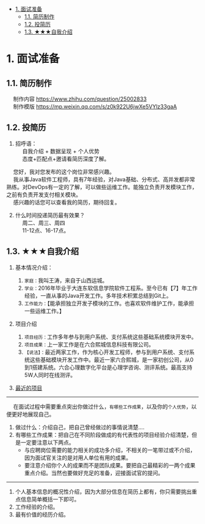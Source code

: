 <!-- TOC -->

- [1. 面试准备](#1-面试准备)
    - [1.1. 简历制作](#11-简历制作)
    - [1.2. 投简历](#12-投简历)
    - [1.3. ★★★自我介绍](#13-★★★自我介绍)

<!-- /TOC -->



# 1. 面试准备
## 1.1. 简历制作 
&emsp; 制作内容 https://www.zhihu.com/question/25002833  
&emsp; 制作模版 https://mp.weixin.qq.com/s/z0k922U6jwXe5VYlz33gaA

## 1.2. 投简历  
<!-- 
boss最全话术攻略
https://www.douyin.com/note/7184359647057382712
-->
1. 招呼语：  
&emsp; 自我介绍 + 数据呈现 + 个人优势   
&emsp; 态度+匹配点+邀请看简历深度了解。    

&emsp; 您好，我对您发布的这个岗位非常感兴趣。  
&emsp; 我从事Java软件工程师，具有7年经验，对Java基础、分布式、高并发都非常熟练。对DevOps有一定的了解，可以做些运维工作。能独立负责开发模块工作，之前有负责开发支付相关模块。    
&emsp; 感兴趣的话您可以查看我的简历，期待回复。  

2. 什么时间投递简历最有效果？  
&emsp; 周二、周三、周四  
&emsp; 11-12点、16-17点。  



## 1.3. ★★★自我介绍  
1. 基本情况介绍：  
    1. `家庭：`我叫王涛，来自于山西运城。
    2. `学业：`2016年毕业于大连东软信息学院软件工程系。至今已有【7】年工作经验，一直从事的Java开发工作。多年技术积累总结到Git上。  
    3. `工作能力：`【能承担独立开发子模块的工作。也喜欢软件维护工作，能承担一些运维工作。】  

2. 项目介绍  
    1. `项目经历：`工作多年参与到用户系统、支付系统这些基础系统模块开发中。 
    2. `项目成果：`上一家工作是在六合熙城信息科技有限公司。  
    3. `【说法】：`最近两家工作，作为核心开发工程师，参与到用户系统、支付系统这些基础模块开发工作中。最近一家六合熙城，是一家初创公司，从0到1搭建系统。六合心理数字化平台是心理学咨询、测评系统。最高支持5W人同时在线测评。  

3. [最近的项目](/docs/recruit/project/RecentProjects.md)   



     

--------------
&emsp; 在面试过程中需要重点突出你做过什么，`有哪些工作成果`，以及你的`个人优势`，以便更好地展现自己。  
1. 做过什么：介绍自己，把自己曾经做过的事情说清楚....  
2. 有哪些工作成果：把自己在不同阶段做成的有代表性的项目经验介绍清楚，但是一定要注意以下两点。  
    * 与应聘岗位需要的能力相关的成功多介绍，不相关的一笔带过或不介绍，因为面试官关注的是对用人单位有用的成果。  
    * 要注意介绍你个人的成果而不是团队成果。要把自己最精彩的一两个成果重点介绍。当然也要做好充足的准备，迎接面试官的提问。  
    

----------------  

1. 个人基本信息的概况性介绍，因为大部分信息在简历上都有，你只需要挑出重点信息简单概括一下即可。  
2. 工作经验的介绍。 
3. 最有价值的经历介绍。  

